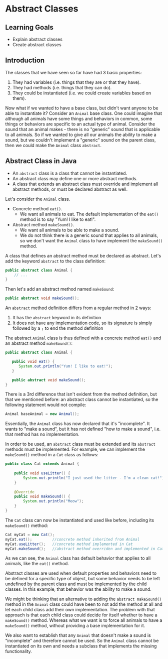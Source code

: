 # Abstract Classes

## Learning Goals

- Explain abstract classes
- Create abstract classes

## Introduction

The classes that we have seen so far have had 3 basic properties:

1. They had variables (i.e. things that they are or that they have).
2. They had methods (i.e. things that they can do).
3. They could be instantiated (i.e. we could create variables based on them).

Now what if we wanted to have a base class, but didn't want anyone to be able
to instantiate it? Consider an `Animal` base class. One could imagine
that although all animals have some things and behaviors in common, some things
or behaviors are specific to an actual type of animal. Consider the sound that
an animal makes - there is no "generic" sound that is applicable to all animals.
So if we wanted to give all our animals the ability to make a sound, but we
couldn't implement a "generic" sound on the parent class, then we could make the
`Animal` class `abstract`.

## Abstract Class in Java

- An `abstract` class is a class that cannot be instantiated. 
- An abstract class may define one or more abstract methods.
- A class that extends an abstract class must override and implement all abstract methods, or must be
  declared abstract as well.

Let's consider the `Animal` class. 

- Concrete method `eat()`. 
  - We want all animals to eat.  The default implementation of the `eat()` method is to say "Yum! I like to eat!".
- Abstract method `makeSound()`.
  - We want all animals to be able to make a sound.
  - We do not think there is a generic sound that applies to all animals, so we
    don't want the `Animal` class to have implement the `makeSound()` method. 

A class that defines an abstract method must be declared as abstract.
Let's add the keyword `abstract` to the class definition:

```java
public abstract class Animal {
    // ...
}
```

Then let's add an abstract method named `makeSound`:

```java
public abstract void makeSound();
```

An `abstract` method definition differs from a regular method in 2 ways:

1. It has the `abstract` keyword in its definition
2. It does not have any implementation code, so its signature is simply followed
   by a `;` to end the method definition

The abstract `Animal` class  is thus defined with a concrete method `eat()` and
an abstract method `makeSound()`:

```java
public abstract class Animal {

   public void eat() {
      System.out.println("Yum! I like to eat!");
   }

   public abstract void makeSound();
}
```

There is a 3rd difference that isn't evident from the method definition, but
that we mentioned before: an abstract class cannot be instantiated, so the
following statement would not compile:

```java
Animal baseAnimal = new Animal();
```

Essentially, the `Animal` class has now declared that it's "incomplete". It
wants to "make a sound", but it has not defined "how to make a sound", i.e. that
method has no implementation.

In order to be used, an `abstract` class must be extended and its `abstract`
methods must be implemented. For example, we can implement the `makeSound()`
method in a `Cat` class as follows:

```java
public class Cat extends Animal {
    
    public void useLitter() {
        System.out.println("I just used the litter - I'm a clean cat!");
    }
    
    @Override
    public void makeSound() {
        System.out.println("Meow");
    }
}
```
 
The `Cat` class can now be instantiated and used like before, including its
`makeSound()` method:

```java
Cat myCat = new Cat();
myCat.eat();         //concrete method inherited from Animal
myCat.useLitter();   //concrete method implemented in Cat
myCat.makeSound();   //abstract method overriden and implemented in Cat
```

As we can see, the `Animal` class has default behavior that applies to all
animals, like the `eat()` method.

Abstract classes are used when default properties and behaviors need to be
defined for a specific type of object, but some behavior needs to be left
undefined by the parent class and must be implemented by the child classes. In
this example, that behavior was the ability to make a sound.

We might be thinking that an alternative to adding the `abstract makeSound()`
method in the `Animal` class could have been to not add the method at all and
let each child class add their own implementation. The problem with that
approach is that each child class could decide for itself whether to have a
`makeSound()` method. Whereas what we want is to force all animals to have a
`makeSound()` method, without providing a base implementation for it.

We also want to establish that any `Animal` that doesn't make a sound is
"incomplete" and therefore cannot be used. So the `Animal` class cannot be
instantiated on its own and needs a subclass that implements the missing
functionality.